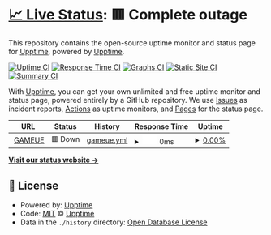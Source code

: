 # [📈 Live Status](https://upptime.github.io/upptime): <!--live status--> **🟥 Complete outage**

This repository contains the open-source uptime monitor and status page for [Upptime](https://upptime.js.org), powered by [Upptime](https://github.com/upptime/upptime).

[![Uptime CI](https://github.com/upptime/upptime/workflows/Uptime%20CI/badge.svg)](https://github.com/upptime/upptime/actions?query=workflow%3A%22Uptime+CI%22)
[![Response Time CI](https://github.com/upptime/upptime/workflows/Response%20Time%20CI/badge.svg)](https://github.com/upptime/upptime/actions?query=workflow%3A%22Response+Time+CI%22)
[![Graphs CI](https://github.com/upptime/upptime/workflows/Graphs%20CI/badge.svg)](https://github.com/upptime/upptime/actions?query=workflow%3A%22Graphs+CI%22)
[![Static Site CI](https://github.com/upptime/upptime/workflows/Static%20Site%20CI/badge.svg)](https://github.com/upptime/upptime/actions?query=workflow%3A%22Static+Site+CI%22)
[![Summary CI](https://github.com/upptime/upptime/workflows/Summary%20CI/badge.svg)](https://github.com/upptime/upptime/actions?query=workflow%3A%22Summary+CI%22)

With [Upptime](https://upptime.js.org), you can get your own unlimited and free uptime monitor and status page, powered entirely by a GitHub repository. We use [Issues](https://github.com/upptime/upptime/issues) as incident reports, [Actions](https://github.com/upptime/upptime/actions) as uptime monitors, and [Pages](https://upptime.github.io/upptime) for the status page.

<!--start: status pages-->
<!-- This summary is generated by Upptime (https://github.com/upptime/upptime) -->
<!-- Do not edit this manually, your changes will be overwritten -->
<!-- prettier-ignore -->
| URL | Status | History | Response Time | Uptime |
| --- | ------ | ------- | ------------- | ------ |
| <img alt="" src="https://icons.duckduckgo.com/ip3/www.gameue.live.ico" height="13"> [GAMEUE](http://www.gameue.live) | 🟥 Down | [gameue.yml](https://github.com/CarlosIvanSoto/upptime/commits/HEAD/history/gameue.yml) | <details><summary><img alt="Response time graph" src="./graphs/gameue/response-time-week.png" height="20"> 0ms</summary><br><a href="https://upptime.github.io/upptime/history/gameue"><img alt="Response time 212" src="https://img.shields.io/endpoint?url=https%3A%2F%2Fraw.githubusercontent.com%2FCarlosIvanSoto%2Fupptime%2FHEAD%2Fapi%2Fgameue%2Fresponse-time.json"></a><br><a href="https://upptime.github.io/upptime/history/gameue"><img alt="24-hour response time 0" src="https://img.shields.io/endpoint?url=https%3A%2F%2Fraw.githubusercontent.com%2FCarlosIvanSoto%2Fupptime%2FHEAD%2Fapi%2Fgameue%2Fresponse-time-day.json"></a><br><a href="https://upptime.github.io/upptime/history/gameue"><img alt="7-day response time 0" src="https://img.shields.io/endpoint?url=https%3A%2F%2Fraw.githubusercontent.com%2FCarlosIvanSoto%2Fupptime%2FHEAD%2Fapi%2Fgameue%2Fresponse-time-week.json"></a><br><a href="https://upptime.github.io/upptime/history/gameue"><img alt="30-day response time 387" src="https://img.shields.io/endpoint?url=https%3A%2F%2Fraw.githubusercontent.com%2FCarlosIvanSoto%2Fupptime%2FHEAD%2Fapi%2Fgameue%2Fresponse-time-month.json"></a><br><a href="https://upptime.github.io/upptime/history/gameue"><img alt="1-year response time 212" src="https://img.shields.io/endpoint?url=https%3A%2F%2Fraw.githubusercontent.com%2FCarlosIvanSoto%2Fupptime%2FHEAD%2Fapi%2Fgameue%2Fresponse-time-year.json"></a></details> | <details><summary><a href="https://upptime.github.io/upptime/history/gameue">0.00%</a></summary><a href="https://upptime.github.io/upptime/history/gameue"><img alt="All-time uptime 20.72%" src="https://img.shields.io/endpoint?url=https%3A%2F%2Fraw.githubusercontent.com%2FCarlosIvanSoto%2Fupptime%2FHEAD%2Fapi%2Fgameue%2Fuptime.json"></a><br><a href="https://upptime.github.io/upptime/history/gameue"><img alt="24-hour uptime 0.00%" src="https://img.shields.io/endpoint?url=https%3A%2F%2Fraw.githubusercontent.com%2FCarlosIvanSoto%2Fupptime%2FHEAD%2Fapi%2Fgameue%2Fuptime-day.json"></a><br><a href="https://upptime.github.io/upptime/history/gameue"><img alt="7-day uptime 0.00%" src="https://img.shields.io/endpoint?url=https%3A%2F%2Fraw.githubusercontent.com%2FCarlosIvanSoto%2Fupptime%2FHEAD%2Fapi%2Fgameue%2Fuptime-week.json"></a><br><a href="https://upptime.github.io/upptime/history/gameue"><img alt="30-day uptime 0.29%" src="https://img.shields.io/endpoint?url=https%3A%2F%2Fraw.githubusercontent.com%2FCarlosIvanSoto%2Fupptime%2FHEAD%2Fapi%2Fgameue%2Fuptime-month.json"></a><br><a href="https://upptime.github.io/upptime/history/gameue"><img alt="1-year uptime 20.72%" src="https://img.shields.io/endpoint?url=https%3A%2F%2Fraw.githubusercontent.com%2FCarlosIvanSoto%2Fupptime%2FHEAD%2Fapi%2Fgameue%2Fuptime-year.json"></a></details>

<!--end: status pages-->

[**Visit our status website →**](https://upptime.github.io/upptime)

## 📄 License

- Powered by: [Upptime](https://github.com/upptime/upptime)
- Code: [MIT](./LICENSE) © [Upptime](https://upptime.js.org)
- Data in the `./history` directory: [Open Database License](https://opendatacommons.org/licenses/odbl/1-0/)
